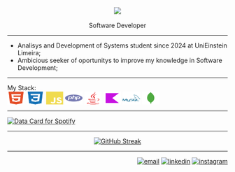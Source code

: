 <div align="center">
 <img src="https://readme-typing-svg.herokuapp.com?font=Jockey+One&weight=300&size=30&pause=1000&color=31F72C&center=true&vCenter=true&repeat=false&width=435&lines=Hi%2C+i'm+Lucas+Jurgensen" />
</div>

<p align="center">
  Software Developer
</p>
<hr />

  - Analisys and Development of Systems student since 2024 at UniEinstein Limeira;
  - Ambicious seeker of oportunitys to improve my knowledge in Software Development;

<hr />

My Stack: 
<br>
<img align="center" height="30" width="40"  src="https://github.com/devicons/devicon/blob/master/icons/html5/html5-plain.svg">
<img align="center" height="30" width="40"  src="https://github.com/devicons/devicon/blob/master/icons/css3/css3-plain.svg">
<img align="center" height="30" width="40"  src="https://github.com/devicons/devicon/blob/master/icons/javascript/javascript-plain.svg">
<img align="center" height="30" width="40"  src="https://github.com/devicons/devicon/blob/master/icons/php/php-plain.svg">
<img align="center" height="30" width="40"  src="https://github.com/devicons/devicon/blob/master/icons/java/java-plain.svg">
<img align="center" height="30" width="40"  src="https://github.com/devicons/devicon/blob/master/icons/kotlin/kotlin-plain.svg">
<img align="center" height="30" width="40"  src="https://github.com/devicons/devicon/blob/master/icons/mysql/mysql-plain-wordmark.svg">
<img align="center" height="30" width="40"  src="https://github.com/devicons/devicon/blob/master/icons/mongodb/mongodb-plain.svg">

<hr />

<a href="https://data-card-for-spotify.herokuapp.com/card?user_id=21cymh6nfm73n6l2irpwjlycy">
  <img src="https://data-card-for-spotify.herokuapp.com/api/card?user_id=21cymh6nfm73n6l2irpwjlycy" alt="Data Card for Spotify">
</a>

<hr />
<div align="center">

[![GitHub Streak](http://github-readme-streak-stats.herokuapp.com?user=LucasHJurgensen&theme=dark)](https://git.io/streak-stats)

</div>

<hr />

<div align="right">
  <a href="mailto:lucas_jurgensen@hotmail.com"><img src="https://img.icons8.com/color/32/000000/gmail.png" alt="email"/></a>
  <a href="https://www.linkedin.com/in/lucashjurgensen"><img src="https://img.icons8.com/color/32/000000/linkedin.png" alt="linkedin"/></a>
  <a href="https://www.instagram.com/lucas.h.jurgensen"><img src="https://img.icons8.com/color/32/000000/instagram-new.png" alt="instagram"/></a>
</div>



